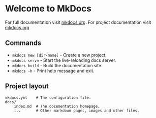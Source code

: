 # Welcome to MkDocs

For full documentation visit [mkdocs.org](https://www.mkdocs.org).
For project documentation visit [mkdocs.org](https://minizloft.github.io/test)

## Commands

* `mkdocs new [dir-name]` - Create a new project.
* `mkdocs serve` - Start the live-reloading docs server.
* `mkdocs build` - Build the documentation site.
* `mkdocs -h` - Print help message and exit.

## Project layout

    mkdocs.yml    # The configuration file.
    docs/
        index.md  # The documentation homepage.
        ...       # Other markdown pages, images and other files.
